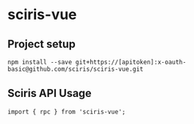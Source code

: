 # sciris-vue

## Project setup
```
npm install --save git+https://[apitoken]:x-oauth-basic@github.com/sciris/sciris-vue.git
```

## Sciris API Usage



```
import { rpc } from 'sciris-vue';
```
